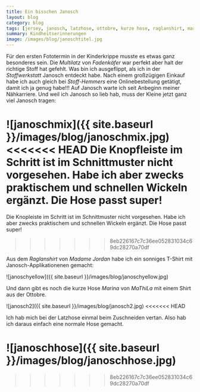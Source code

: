 ```yaml
---
title: Ein bisschen Janosch
layout: blog
category: blog
tags: [jersey, janosch, latzhose, ottobre, kurze hose, raglanshirt, marina, mathila, stoff-hemmers, stoffwerkstatt, multilatz, fadenkaefer, madame jordan]  
summary: Kindheitserinnerungen
image: /images/blog/janoschtitel.jpg
---
```


Für den ersten Fototermin in der Kinderkrippe musste es etwas ganz besonderes sein. Die *Multilatz* von *Fadenkäfer* war perfekt aber halt der richtige Stoff hat gefehlt. Was bin ich ausgeflippt,  als ich in der *Stoffwerkstatt* Janosch entdeckt habe. Nach einem großzügigen Einkauf habe ich auch gleich bei *Stoff-Hemmers* eine Onlinebestellung getätigt, damit ich ja genug habe!!! Auf Janosch warte ich seit Anbeginn meiner Nähkarriere. Und weil ich Janosch so lieb hab, muss der Kleine jetzt ganz viel Janosch tragen:


![janoschmix]({{ site.baseurl }}/images/blog/janoschmix.jpg)
<<<<<<< HEAD
Die Knopfleiste im Schritt ist im Schnittmuster nicht vorgesehen. Habe ich aber zwecks praktischem und schnellen Wickeln ergänzt. Die Hose passt super!
=======
Die Knopleiste im Schritt ist im Schnittmuster nicht vorgesehen. Habe ich aber zwecks praktischem und schnellen Wickeln ergänzt. Die Hose passt super!
>>>>>>> 8eb226167c7c36ee052831034c69dc28270a70df

Aus dem *Raglanshirt* von *Madame Jordan* habe ich ein sonniges T-Shirt mit Janosch-Applikationenen gemacht:

![janoschyellow]({{ site.baseurl }}/images/blog/janoschyellow.jpg)

Und dann gibt es noch die kurze Hose *Marina* von *MaThiLa* mit einem Shirt aus der Ottobre.

![janosch2]({{ site.baseurl }}/images/blog/janosch2.jpg)
<<<<<<< HEAD

Ich hab mich bei der Latzhose einmal beim Zuschneiden vertan. Also hab ich daraus einfach eine normale Hose gemacht. 

![janoschhose]({{ site.baseurl }}/images/blog/janoschhose.jpg)
=======
>>>>>>> 8eb226167c7c36ee052831034c69dc28270a70df
